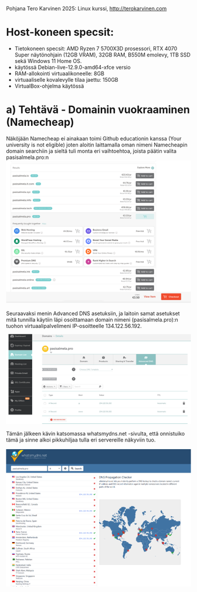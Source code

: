 Pohjana Tero Karvinen 2025: Linux kurssi, http://terokarvinen.com

# Host-koneen specsit:

- Tietokoneen specsit: AMD Ryzen 7 5700X3D prosessori, RTX 4070 Super näytönohjain (12GB VRAM), 32GB RAM, B550M emolevy, 1TB SSD sekä Windows 11 Home OS.
- käytössä Debian-live-12.9.0-amd64-xfce versio
- RAM-allokointi virtuaalikoneelle: 8GB
- virtuaaliselle kovalevylle tilaa jaettu: 150GB
- VirtualBox-ohjelma käytössä

# a) Tehtävä - Domainin vuokraaminen (Namecheap)

Näköjään Namecheap ei ainakaan toimi Github educationin kanssa (Your university is not eligible) joten aloitin laittamalla oman nimeni Namecheapin domain searchiin ja sieltä tuli monta eri vaihtoehtoa, joista päätin valita pasisalmela.pro:n
<br>
![Alt Text](images/Week5image2.png)
<br>
<br>
Seuraavaksi menin Advanced DNS asetuksiin, ja laitoin samat asetukset mitä tunnilla käytiin läpi osoittamaan domain nimeni (pasisalmela.pro):n tuohon virtuaalipalvelimeni IP-osoitteelle 134.122.56.192. 

![Alt Text](images/Week5image3.png)

Tämän jälkeen kävin katsomassa whatsmydns.net -sivulta, että onnistuiko tämä ja sinne alkoi pikkuhiljaa tulla eri servereille näkyviin tuo. 
<br>
<br>
![Alt Text](images/Week5image4.png)
